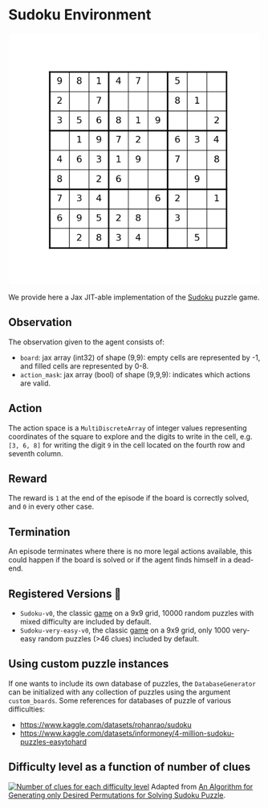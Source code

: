 # Sudoku Environment

<p align="center">
        <img src="../env_anim/sudoku.gif" width="500"/>
</p>

We provide here a Jax JIT-able implementation of the
[Sudoku](https://en.wikipedia.org/wiki/Sudoku) puzzle game.


## Observation
The observation given to the agent consists of:


- `board`: jax array (int32) of shape (9,9):
    empty cells are represented by -1, and filled cells are represented by 0-8.
- `action_mask`: jax array (bool) of shape (9,9,9):
    indicates which actions are valid.



## Action
The action space is a `MultiDiscreteArray` of integer values representing coordinates of the square
to explore and the digits to write in the cell, e.g. `[3, 6, 8]` for writing the digit `9` in
the cell located on the fourth row and seventh column.


## Reward
The reward is `1` at the end of the episode if the board is correctly solved, and `0` in every
other case.

## Termination
An episode terminates where there is no more legal actions available, this could happen if the
board is solved or if the agent finds himself in a dead-end.

## Registered Versions 📖
- `Sudoku-v0`, the classic [game](https://en.wikipedia.org/wiki/Sudoku) on
a 9x9 grid, 10000 random puzzles with mixed difficulty are included by default.
- `Sudoku-very-easy-v0`, the classic [game](https://en.wikipedia.org/wiki/Sudoku) on
a 9x9 grid, only 1000 very-easy random puzzles (>46 clues) included by default.


## Using custom puzzle instances
If one wants to include its own database of puzzles, the `DatabaseGenerator` can be initialized with any collection of puzzles using the argument `custom_boards`.
Some references for databases of puzzle of various difficulties:
 - https://www.kaggle.com/datasets/rohanrao/sudoku
 - https://www.kaggle.com/datasets/informoney/4-million-sudoku-puzzles-easytohard


## Difficulty level as a function of number of clues
<a href="https://www.researchgate.net/figure/Number-of-clues-for-each-difficulty-level_tbl1_259525699"><img width=400 src="https://www.researchgate.net/profile/Arnab-Maji-2/publication/259525699/figure/tbl1/AS:651874038460436@1532430290710/Number-of-clues-for-each-difficulty-level.png" alt="Number of clues for each difficulty level"/></a>
Adapted from [An Algorithm for Generating only Desired Permutations for Solving Sudoku Puzzle](https://www.researchgate.net/figure/Number-of-clues-for-each-difficulty-level_tbl1_259525699).
